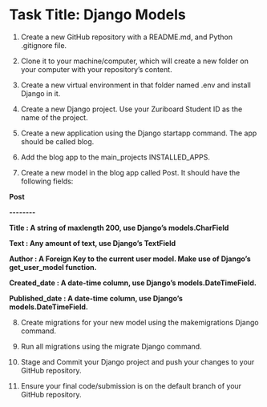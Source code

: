 # Task Title: Django Models

1. Create a new GitHub repository with a README.md, and Python .gitignore file.

2. Clone it to your machine/computer, which will create a new folder on your computer with your repository’s content.

3. Create a new virtual environment in that folder named .env and install Django in it.

4. Create a new Django project. Use your Zuriboard Student ID as the name of the project.

5. Create a new application using the Django startapp command. The app should be called blog.

6. Add the blog app to the main_projects INSTALLED_APPS.

7. Create a new model in the blog app called Post. It should have the following fields:

 **Post**

**--------**

**Title : A string of maxlength 200, use Django’s models.CharField** 

**Text : Any amount of text, use Django’s TextField**

**Author : A Foreign Key to the current user model. Make use of Django’s get_user_model function.**
 
**Created_date : A date-time column, use Django’s models.DateTimeField.**

**Published_date : A date-time column, use Django’s models.DateTimeField.**

8. Create migrations for your new model using the makemigrations Django command. 

9. Run all migrations using the migrate Django command.

10. Stage and Commit your Django project and push your changes to your GitHub repository.

11. Ensure your final code/submission is on the default branch of your GitHub repository.